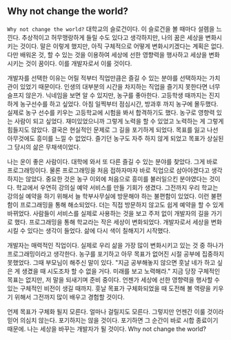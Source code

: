 ## Why not change the world?
`Why not change the world?` 대학교의 슬로건이다. 
이 슬로건을 볼 때마다 설렘을 느낀다. 
추상적이고 허무맹랑하게 들릴 수도 있다고 생각하지만, 나의 꿈은 세상을 변화시키는 것이다. 
말은 이렇게 했지만, 아직 구체적으로 어떻게 변화시키겠다는 계획은 없다. 
다만 배워온 것, 할 수 있는 것을 이용하여 세상에 선한 영향력을 행사하고 세상을 변화시키는 것이 꿈이다. 
이를 개발자로서 이룰 것이다.

개발자를 선택한 이유는 어릴 적부터 직업만큼은 즐길 수 있는 분야를 선택하자는 가치관이 있었기 때문이다. 
인생의 대부분의 시간을 차지하는 직업을 즐기지 못한다면 너무 슬프지 않은가. 
닉네임을 보면 알 수 있지만, 농구를 좋아한다. 
고등학생 때까지는 진지하게 농구선수를 하고 싶었다. 
아침 일찍부터 점심시간, 방과후 까지 농구에 몰두했다.
실제로 농구 선수를 키우는 고등학교에 시험을 봐서 합격하기도 했다. 
농구로 영향력 있는 사람이 되고 싶었다. 
재미있었으니까 그렇게 노력을 할 수 있었고 노력하는 게 그렇게 힘들지도 않았다. 
결국은 현실적인 문제로 그 길을 포기하게 되었다. 
목표를 잃고 나선 아무것에도 흥미를 느낄 수 없었다. 
즐기던 농구도 자주 하지 않게 되었고 목표가 상실된 그 당시의 삶은 무채색이었다.

나는 운이 좋은 사람이다. 
대학에 와서 또 다른 즐길 수 있는 분야를 찾았다. 
그게 바로 프로그래밍이다. 
물론 프로그래밍을 처음 접하자마자 바로 직업으로 삼아야겠다고 생각하지는 않았다. 
중요한 것은 농구 이외에 처음으로 흥미를 불러일으킨 분야였다는 것이다. 
학교에서 우연히 강의실 예약 서비스를 만들 기회가 생겼다.
그전까지 우리 학교는 강의실 예약을 하기 위해서 늘 학부사무실에 방문해야 하는 불편함이 있었다.
이런 불편함이 프로그래밍을 통해 해소되었다.
더는 직접 방문하지 않고도 쉽게 예약을 할 수 있게 바뀌었다.
사람들이 서비스를 실제로 사용하는 것을 보고 주저 없이 개발자의 길을 가기로 했다.
프로그래밍을 통해 학교라는 작은 세상이 변화되었다.
개발자로서 세상을 변화시킬 수 있다는 생각이 들었다. 
삶에 다시 색이 칠해지기 시작했다.

개발자는 매력적인 직업이다. 
실제로 우리 삶을 가장 많이 변화시키고 있는 것 중 하나가 프로그래밍이라고 생각한다. 
농구를 포기하고 아무 목표가 없어진 시절 공부에 집중하지 못했었다. 그때 부모님이 해주신 말이 있다. 
"지금 공부해놓지 않으면 훗날 네가 하고 싶은 게 생겼을 때 시도조차 할 수 없을 거다. 미래를 보고 노력해라." 
지금 당장 구체적인 목표는 없지만, 저 말을 되새기며 준비 중이다. 
언젠가 세상에 선한 영향력을 행사할 수 있는 구체적인 비전이 생길 때까지. 
훗날 목표가 구체화되었을 때 도전해 볼 역량을 키우기 위해서 그전까지 많이 배우고 경험할 것이다.

언제 목표가 구체화 될지 모른다. 
얼마나 걸릴지도 모른다. 
그렇지만 언젠간 이룰 것이라 믿어 의심치 않는다. 
포기하지는 않을 것이다. 
포기하면 그 순간이 바로 시합 종료이기 때문에. 
나는 세상을 바꾸는 개발자가 될 것이다. 
Why not change the world?
